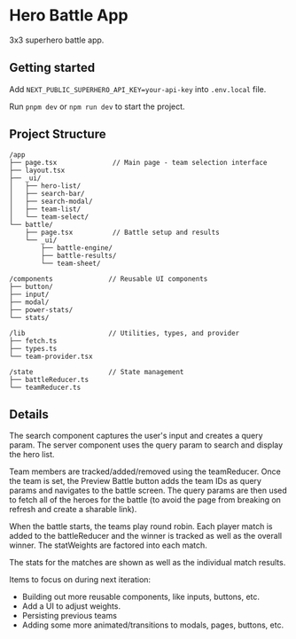 # Hero Battle App

3x3 superhero battle app.

## Getting started

Add `NEXT_PUBLIC_SUPERHERO_API_KEY=your-api-key` into `.env.local` file.

Run `pnpm dev` or `npm run dev` to start the project.

## Project Structure

```
/app
├── page.tsx              // Main page - team selection interface
├── layout.tsx
├── _ui/
│   ├── hero-list/
│   ├── search-bar/
│   ├── search-modal/
│   ├── team-list/
│   └── team-select/
└── battle/
    ├── page.tsx          // Battle setup and results
    └── _ui/
        ├── battle-engine/
        ├── battle-results/
        └── team-sheet/

/components              // Reusable UI components
├── button/
├── input/
├── modal/
├── power-stats/
└── stats/

/lib                     // Utilities, types, and provider
├── fetch.ts
├── types.ts
└── team-provider.tsx

/state                   // State management
├── battleReducer.ts
└── teamReducer.ts
```

## Details

The search component captures the user's input and creates a query param. The server component uses the query param to search and display the hero list.

Team members are tracked/added/removed using the teamReducer. Once the team is set, the Preview Battle button adds the team IDs as query params and navigates to the battle screen. The query params are then used to fetch all of the heroes for the battle (to avoid the page from breaking on refresh and create a sharable link).

When the battle starts, the teams play round robin. Each player match is added to the battleReducer and the winner is tracked as well as the overall winner. The statWeights are factored into each match.

The stats for the matches are shown as well as the individual match results.

Items to focus on during next iteration:

- Building out more reusable components, like inputs, buttons, etc.
- Add a UI to adjust weights.
- Persisting previous teams
- Adding some more animated/transitions to modals, pages, buttons, etc.
